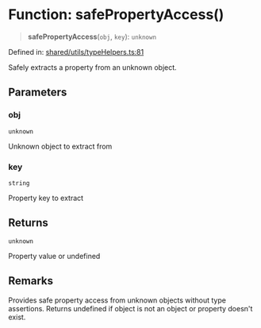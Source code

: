 # Function: safePropertyAccess()

> **safePropertyAccess**(`obj`, `key`): `unknown`

Defined in: [shared/utils/typeHelpers.ts:81](https://github.com/Nick2bad4u/Uptime-Watcher/blob/main/shared/utils/typeHelpers.ts#L81)

Safely extracts a property from an unknown object.

## Parameters

### obj

`unknown`

Unknown object to extract from

### key

`string`

Property key to extract

## Returns

`unknown`

Property value or undefined

## Remarks

Provides safe property access from unknown objects without type assertions.
Returns undefined if object is not an object or property doesn't exist.
